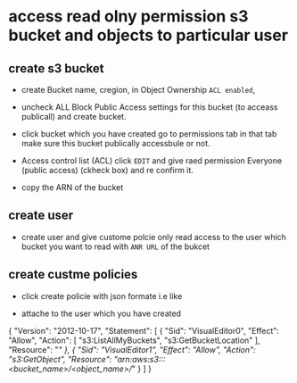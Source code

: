 # access read olny permission s3 bucket and objects to particular user


## create s3 bucket

  * create Bucket name, cregion, in Object Ownership `ACL enabled`, 
  
  * uncheck ALL Block Public Access settings for this bucket (to acceass publicall) and create bucket.
 
  * click bucket which you have created go to permissions tab in that tab make sure this bucket publically accessbule or not.
  
  * Access control list (ACL) click `EDIT` and give raed permission Everyone (public access) (ckheck box) and re confirm it.
  
  * copy the ARN of the bucket 

## create user
  
  * create user and give custome polcie only read access to the user which bucket you want to read with `ANR URL` of the bukcet

## create custme policies
  
  * click create policie with json formate i.e like
  
  * attache to the user which you have created
  
  
{
        "Version": "2012-10-17",
        "Statement": [
                {
                        "Sid": "VisualEditor0",
                        "Effect": "Allow",
                        "Action": [
                                "s3:ListAllMyBuckets",
                                "s3:GetBucketLocation"
                        ],
                        "Resource": "*"
                },
                {
                        "Sid": "VisualEditor1",
                        "Effect": "Allow",
                        "Action": "s3:GetObject",
                        "Resource": "arn:aws:s3:::<bucket_name>/<object_name>/*"
                }
        ]
}
 
 
